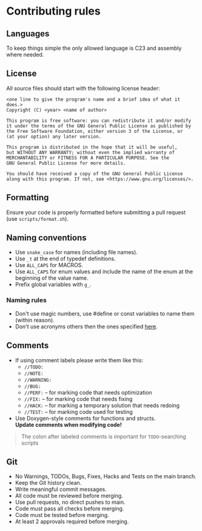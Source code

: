 # Contributing rules

## Languages

To keep things simple the only allowed language is C23 and assembly where needed.

## License

All source files should start with the following license header:

```text
<one line to give the program's name and a brief idea of what it does.>
Copyright (C) <year> <name of author>

This program is free software: you can redistribute it and/or modify
it under the terms of the GNU General Public License as published by
the Free Software Foundation, either version 3 of the License, or
(at your option) any later version.

This program is distributed in the hope that it will be useful,
but WITHOUT ANY WARRANTY; without even the implied warranty of
MERCHANTABILITY or FITNESS FOR A PARTICULAR PURPOSE. See the
GNU General Public License for more details.

You should have received a copy of the GNU General Public License
along with this program. If not, see <https://www.gnu.org/licenses/>.
```

## Formatting

Ensure your code is properly formatted before submitting a pull request (use `scripts/format.sh`).  

## Naming conventions

- Use `snake_case` for names (including file names).
- Use `_t` at the end of typedef definitions.
- Use `ALL_CAPS` for MACROS.
- Use `ALL_CAPS` for enum values and include the name of the enum at the beginning of the value name.
- Prefix global variables with `g_`.

### Naming rules

- Don't use magic numbers, use #define or const variables to name them (within reason).  
- Don't use acronyms others then the ones specified [here](acronyms.md).  

## Comments

- If using comment labels please write them like this:
    - `//TODO:`
    - `//NOTE:`
    - `//WARNING:`
    - `//BUG:`
    - `//PERF:` – for marking code that needs optimization
    - `//FIX:` – for marking code that needs fixing
    - `//HACK:` – for marking a temporary solution that needs redoing
    - `//TEST:` – for marking code used for testing
- Use Doxygen-style comments for functions and structs.  
  **Update comments when modifying code!**

> The colon after labeled comments is important for `TODO`-searching scripts

## Git

- No Warnings, TODOs, Bugs, Fixes, Hacks and Tests on the main branch.
- Keep the Git history clean.
- Write meaningful commit messages.
- All code must be reviewed before merging.
- Use pull requests, no direct pushes to main.
- Code must pass all checks before merging.
- Code must be tested before merging.
- At least 2 approvals required before merging.
